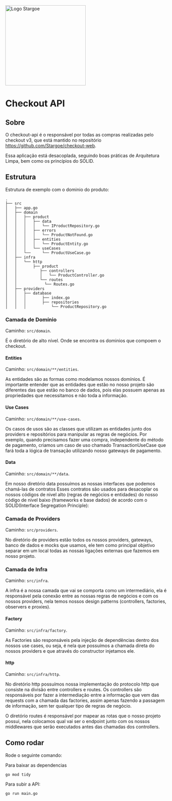 <img src="docs/assego/blue-logo-stargoe.svg" alt="Logo Stargoe" width="250">

# Checkout API

## Sobre

O checkout-api é o responsável por todas as compras realizadas pelo checkout v3, que está mantido no repositório https://github.com/Stargoe/checkout-web.

Essa aplicação está desacoplada, seguindo boas práticas de Arquitetura Limpa, bem como os princípios do SOLID.

## Estrutura

Estrutura de exemplo com o dominio do produto:

```ssh
.
├── src
│   ├── app.go
│   ├── domain
│   │   ├── product
│   │   │   ├── data
│   │   │   │   └── IProductRepository.go
│   │   │   ├── errors
│   │   │   │   └── ProductNotFound.go
│   │   │   ├── entities
│   │   │   │   └── ProductEntity.go
│   │   │   └── useCases
│   │   └──     └── ProductUseCase.go
│   ├── infra
│   │   └── http
│   │       ├── product
│   │          ├── controllers
│   │          │   └── ProductController.go
│   │          └── routes
│   │            └── Routes.go
│   ├── providers
│   │   ├── database
│   │   │       ├── index.go
│   │   │       ├── repositories
│   │   │           └── ProductRepository.go
```

### Camada de Domínio

Caminho: `src/domain`.

É o diretório de alto nível. Onde se encontra os dominios que compoem o checkout.

#### Entities

Caminho: `src/domain/**/entities`.

As entidades são as formas como modelamos nossos domínios. É importante entender que as entidades que estão no nosso projeto são diferentes das que estão no banco de dados, pois elas possuem apenas as propriedades que necessitamos e não toda a informação.

#### Use Cases

Caminho: `src/domain/**/use-cases`.

Os casos de usos são as classes que utilizam as entidades junto dos providers e repositórios para manipular as regras de negócios. Por exemplo, quando precisamos fazer uma compra, independente do método de pagamento, criamos um caso de uso chamado TransactionUseCase que fará toda a lógica de transação utilizando nosso gateways de pagamento.

#### Data

Caminho: `src/domain/**/data`.

Em nosso diretório data possuímos as nossas interfaces que podemos chamá-las de contratos Esses contratos são usados para desacoplar os nossos códigos de nivel alto (regras de negócios e entidades) do nosso código de nivel baixo (frameworks e base dados) de acordo com o SOLID(Interface Segregation Principle):

### Camada de Providers

Caminho: `src/providers`.

No diretório de providers estão todos os nossos providers, gateways, banco de dados e mocks que usamos, ele tem como principal objetivo separar em um local todas as nossas ligações externas que fazemos em nosso projeto.

### Camada de Infra

Caminho: `src/infra`.

A infra é a nossa camada que vai se comporta como um intermediário, ela é responsável pela conexão entre as nossas regras de negócios e com os nossos providers, nela temos nossos design patterns (controllers, factories, observers e proxies).

#### Factory

Caminho: `src/infra/factory`.

As Factories são responsáveis pela injeção de dependências dentro dos nossos use cases, ou seja, é nela que possuímos a chamada direta do nossos providers e que através do constructor injetamos ele.

#### http

Caminho: `src/infra/http`.

No diretório http possuímos nossa implementação do protocolo http que consiste na divisão entre controllers e routes.
Os controllers são responsáveis por fazer a intermediação entre a informação que vem das requests com a chamada das factories, assim apenas fazendo a passagem de informação, sem ter qualquer tipo de regras de negócio.

O diretório routes é responsável por mapear as rotas que o nosso projeto possui, nela colocamos qual vai ser o endpoint junto com os nossos middlewares que serão executados antes das chamadas dos controllers.

## Como rodar

Rode o seguinte comando:

Para baixar as dependencias

```sh
go mod tidy
```

Para subir a API:

```sh
go run main.go
```
